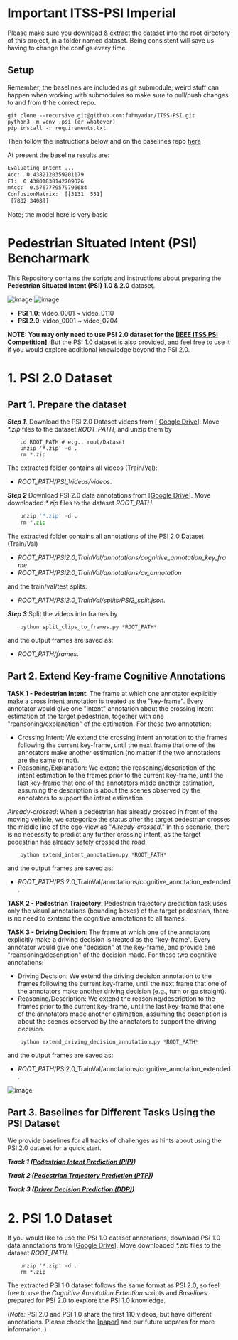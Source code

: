 # Important ITSS-PSI Imperial 
Please make sure you download & extract the dataset into the root directory of this project, in a folder named dataset. Being consistent will save us having to change the configs every time.

## Setup 
Remember, the baselines are included as git submodule; weird stuff can happen when working with submodules so make sure to pull/push changes to and from thhe correct repo. 

```
git clone --recursive git@github.com:fahmyadan/ITSS-PSI.git 
python3 -m venv .psi (or whatever)
pip install -r requirements.txt

```

Then follow the instructions below and on the baselines repo [here](https://github.com/fahmyadan/PSI-Intent-Prediction-baseline/tree/main)

At present the  baseline results are:

```bash
Evaluating Intent ...
Acc:  0.4382120359201179
F1:  0.43801838142709026
mAcc:  0.5767779579796684
ConfusionMatrix:  [[3131  551]
 [7832 3408]]
```

Note; the model here is very basic

# Pedestrian Situated Intent (PSI) Bencharmark

This Repository contains the scripts and instructions about preparing the **Pedestrian Situated Intent (PSI) 1.0 & 2.0** dataset. 

![image](./images/dataset_multimodal.jpg)
![image](./images/dataset_temporal.jpg)

- **PSI 1.0**: video_0001 ~ video_0110
- **PSI 2.0**: video_0001 ~ video_0204

**NOTE: You may only need to use PSI 2.0 dataset for the [[IEEE ITSS PSI Competition](https://psi-intention2022.github.io)]**. But the PSI 1.0 dataset is also provided, and feel free to use it if you would explore additional knowledge beyond the PSI 2.0.

# 1. PSI 2.0 Dataset

## Part 1. Prepare the dataset
***Step 1.*** Download the PSI 2.0 Dataset videos from [ [Google Drive](https://drive.google.com/drive/folders/1dKB1BZQNUB2D8uC-6WhvJzFk8tPXl5re?usp=sharing)]. Move *\*.zip* files to the dataset *ROOT_PATH*, and unzip them by 

```shell
    cd ROOT_PATH # e.g., root/Dataset
    unzip '*.zip' -d .
    rm *.zip
```
The extracted folder contains all videos (Train/Val):
-  *ROOT_PATH/PSI_Videos/videos*.

***Step 2*** Download PSI 2.0 data annotations from [[Google Drive](https://drive.google.com/drive/folders/1NXuAh_fW7hLofaOffl_eDeD3l84d_4Jj?usp=sharing)]. Move downloaded *\*.zip* files to the dataset *ROOT_PATH*.

```python
    unzip '*.zip' -d .
    rm *.zip
```

The extracted folder contains all annotations of the PSI 2.0 Dataset (Train/Val)
- *ROOT_PATH/PSI2.0_TrainVal/annotations/cognitive_annotation_key_frame*
- *ROOT_PATH/PSI2.0_TrainVal/annotations/cv_annotation*

and the train/val/test splits:
- *ROOT_PATH/PSI2.0_TrainVal/splits/PSI2_split.json*.


***Step 3*** Split the videos into frames by

```shell
    python split_clips_to_frames.py *ROOT_PATH*
```
and the output frames are saved as:
- *ROOT_PATH/frames*.


## Part 2. Extend Key-frame Cognitive Annotations

**TASK 1 -  Pedestrian Intent**: The frame at which one annotator explicitly make a cross intent annotation is treated as the "key-frame". Every annotator would give one "intent" annotation about the crossing intent estimation of the target pedestrian, together with one "reansoning/explanation" of the estimation. For these two annotation: 

- Crossing Intent: We extend the crossing intent annotation to the frames following the current key-frame, until the next frame that one of the annotators make another estimation (no matter if the two annotations are the same or not).
- Reasoning/Explanation: We extend the reasoning/description of the intent estimation to the frames prior to the current key-frame, until the last key-frame that one of the annotators made another estimation, assuming the description is about the scenes observed by the annotators to support the intent estimation.

*Already-crossed*: When a pedestrian has already crossed in front of the moving vehicle, we categorize the status after the target pedestrian crosses the middle line of the ego-view as "*Already-crossed*." In this scenario, there is no necessity to predict any further crossing intent, as the target pedestrian has already safely crossed the road.


```shell
    python extend_intent_annotation.py *ROOT_PATH*
```
and the output frames are saved as:
- *ROOT_PATH*/PSI2.0_TrainVal/annotations/cognitive_annotation_extended.

**TASK 2 -  Pedestrian Trajectory**: Pedestrian trajectory prediction task uses only the visual annotations (bounding boxes) of the target pedestrian, there is no need to exntend the cognitive annotations to all frames. 

**TASK 3 -  Driving Decision**: The frame at which one of the annotators explicitly make a driving decision is treated as the "key-frame". Every annotator would give one "decision" at the key-frame, and provide one "reansoning/description" of the decision made. For these two cognitive annotations: 

- Driving Decision: We extend the driving decision annotation to the frames following the current key-frame, until the next frame that one of the annotators make another driving decision (e.g., turn or go straight).
- Reasoning/Description: We extend the reasoning/description to the frames prior to the current key-frame, until the last key-frame that one of the annotators made another estimation, assuming the description is about the scenes observed by the annotators to support the driving decision.

```shell
    python extend_driving_decision_annotation.py *ROOT_PATH*
```
and the output frames are saved as:
- *ROOT_PATH*/PSI2.0_TrainVal/annotations/cognitive_annotation_extended.

![image](./images/statistics.png)

## Part 3. Baselines for Different Tasks Using the PSI Dataset 

We provide baselines for all tracks of challenges as hints about using the PSI 2.0 dataset for a quick start. 

***Track 1 ([Pedestrian Intent Prediction (PIP)](https://github.com/PSI-Intention2022/PSI-Intent-Prediction.git))***

***Track 2 ([Pedestrian Trajectory Prediction (PTP)](https://github.com/PSI-Intention2022/PSI-Trajectory-Prediction.git))***

***Track 3 ([Driver Decision Prediction (DDP)](https://github.com/PSI-Intention2022/PSI-DriverDecision-Prediction.git))***


# 2. PSI 1.0 Dataset

If you would like to use the PSI 1.0 dataset annotations, download PSI 1.0 data annotations from [[Google Drive](https://drive.google.com/drive/folders/1u0kErzPPdhd4Y7yQ9DRBtP5PirbtbKzY?usp=sharing)]. Move downloaded *\*.zip* files to the dataset *ROOT_PATH*.

```shell
    unzip '*.zip' -d .
    rm *.zip
```

The extracted PSI 1.0 dataset follows the same format as PSI 2.0, so feel free to use the *Cognitive Annotation Extention* scripts and *Baselines* prepared for PSI 2.0 to explore the PSI 1.0 knowledge. 

(*Note:* PSI 2.0 and PSI 1.0 share the first 110 videos, but have different annotations. Please check the [[paper](https://arxiv.org/pdf/2112.02604v2.pdf)] and our future udpates for more information. )